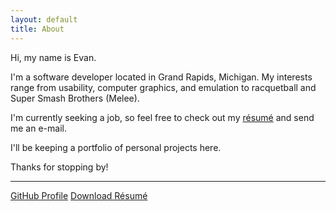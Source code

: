 ```yaml
---
layout: default
title: About
---
```


Hi, my name is Evan. 

I'm a software developer located in Grand Rapids, Michigan. My interests range from usability, computer graphics, and emulation to racquetball and Super Smash Brothers (Melee).

I'm currently seeking a job, so feel free to check out my <a href="{{site.url}}/downloads/Dunne_resume.pdf">résumé</a> and send me an e-mail.

I'll be keeping a portfolio of personal projects here.

Thanks for stopping by!
<hr>

<div class="about-me-buttons">
<a href="{{ site.github-profile }}" class="btn"><i class="fab fa-github"></i> GitHub Profile</a>
<a href="{{site.url}}/downloads/Dunne_resume.pdf" class="btn"><i class="fas fa-download"></i> Download Résumé</a>
</div>


